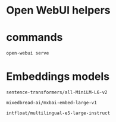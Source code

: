 Open WebUI helpers
===


# commands

``
open-webui serve
``

# Embeddings models
``
sentence-transformers/all-MiniLM-L6-v2
``

``
mixedbread-ai/mxbai-embed-large-v1
``

``
intfloat/multilingual-e5-large-instruct
``